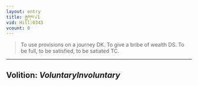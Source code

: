 ```yaml
---
layout: entry
title: རྒྱགས་√1
vid: Hill:0343
vcount: 0
---
```

> To use provisions on a journey DK\. To give a bribe of wealth DS\. To be full, to be satisfied, to be satiated TC\.

---
Volition: _VoluntaryInvoluntary_
---

